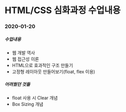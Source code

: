 # HTML/CSS 심화과정 수업내용

### 2020-01-20
##### 수업내용
- 웹 개발 역사
- 웹 접근성 이론
- HTML으로 효과적인 구조 만들기
- 고정형 레이아웃 만들어보기(float, flex 이용)
##### 어려웠던 것들
- float 사용 시 Clear 개념
- Box Sizing 개념


### 